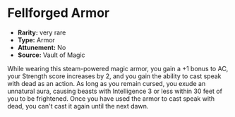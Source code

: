 
# Fellforged Armor

* **Rarity:** very rare
* **Type:** Armor
* **Attunement:** No
* **Source:** Vault of Magic


While wearing this steam-powered magic armor, you gain a +1 bonus to AC, your Strength score increases by 2, and you gain the ability to cast speak with dead as an action. As long as you remain cursed, you exude an unnatural aura, causing beasts with Intelligence 3 or less within 30 feet of you to be frightened. Once you have used the armor to cast speak with dead, you can't cast it again until the next dawn.
